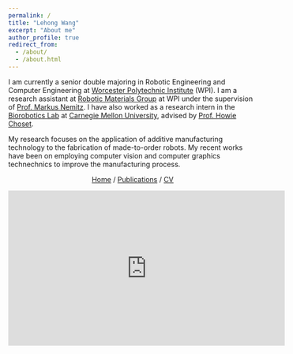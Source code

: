 ```yaml
---
permalink: /
title: "Lehong Wang"
excerpt: "About me"
author_profile: true
redirect_from: 
  - /about/
  - /about.html
---
```


I am currently a senior double majoring in Robotic Engineering and Computer Engineering at [Worcester Polytechnic Institute](https://www.wpi.edu/) (WPI).
I am a research assistant at [Robotic Materials Group](https://wp.wpi.edu/roboticmaterialsgroup/) at WPI under the supervision of [Prof. Markus Nemitz](https://www.wpi.edu/people/faculty/mnemitz).
I have also worked as a research intern in the [Biorobotics Lab](http://biorobotics.ri.cmu.edu/index.php) at [Carnegie Mellon University](https://www.cmu.edu/), advised by [Prof. Howie Choset](https://www.ri.cmu.edu/ri-faculty/howie-choset/).

My research focuses on the application of additive manufacturing technology to the fabrication of made-to-order robots. 
My recent works have been on employing computer vision and computer graphics technechnics to improve the manufacturing process.

<p style="text-align: center;"> 
  <a href="https://lehong-wang.github.io/academic-page-template/">Home</a>
  /
  <a href="https://lehong-wang.github.io/academic-page-template//publications/">Publications</a>
  /
  <a href="https://lehong-wang.github.io/academic-page-template//files/Lehong_Wang_CV_Sep_2023.pdf">CV</a>
</p>



<iframe 
  width="560" height="315" 
  src="https://www.youtube.com/embed/Q5BHOogOOLo?autoplay=1&mute=1" 
  title="YouTube video player" 
  frameborder="0" 
  allow="accelerometer; autoplay; clipboard-write; encrypted-media; gyroscope; picture-in-picture; web-share" allowfullscreen>
</iframe>

